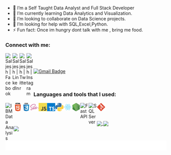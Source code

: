 - 🔭 I’m a Self Taught Data Analyst and Full Stack Developer
- 🌱 I’m currently learning Data Analytics and Visualization.
- 👯 I’m looking to collaborate on Data Science projects.
- 🤔 I’m looking for help with SQL,Excel,Python.
- ⚡ Fun fact: Once im hungry dont talk with me , bring me food.



### Connect with me:

[<img align="left" alt="Saljesh | Facebook" width="22px" src="https://static-00.iconduck.com/assets.00/facebook-icon-512x512-seb542ju.png" />][facebook]
[<img align="left" alt="Saljesh | LinkedIn" width="22px" src="https://pbs.twimg.com/profile_images/1508518003184349187/1KQYoqPY_400x400.png" />][linkedin]
[<img align="left" alt="Saljesh | Twitter" width="22px" src="https://play-lh.googleusercontent.com/wIf3HtczQDjHzHuu7vezhqNs0zXAG85F7VmP7nhsTxO3OHegrVXlqIh_DWBYi86FTIGk" />][twitter]
[<img align="left" alt="Saljesh | Instagram" width="22px" src="https://img.freepik.com/free-vector/instagram-icon_1057-2227.jpg?w=2000" />][instagram]
<br /><br />

[![Gmail Badge](https://img.shields.io/badge/-saljesh2020@gmail.com-139AF2?style=flat-square&logo=Gmail&logoColor=white&link=mailto:saljesh2020@gmail.com)](mailto:saljesh2020@gmail.com)

<br />

### Languages and tools that I used:

<img align="left" alt="IBM Data Analysis" width="26px" src="https://images.credly.com/images/2e9770bd-020f-4435-99c2-89b2403467a4/Professional_Certificate_-_Data_Analyst.png" />
<img align="left" alt="html5" width="26px" src="https://raw.githubusercontent.com/Rohan-Shakya/Rohan-Shakya/master/images/html.png" />
<img align="left" alt="CSS3" width="26px" src="https://raw.githubusercontent.com/Rohan-Shakya/Rohan-Shakya/master/images/css.png" />
<img align="left" alt="sass" width="26px" src="https://raw.githubusercontent.com/Rohan-Shakya/Rohan-Shakya/master/images/sass.png" />
<img align="left" alt="JavaScript" width="26px" src="https://raw.githubusercontent.com/Rohan-Shakya/Rohan-Shakya/master/images/javascript.png" />
<img align="left" alt="Java" width="26px" src="https://raw.githubusercontent.com/Rohan-Shakya/Rohan-Shakya/master/images/ts.png" />
<img align="left" alt="Python" width="26px" src="https://raw.githubusercontent.com/Rohan-Shakya/Rohan-Shakya/master/images/python.png" />
<img align="left" alt="React.js" width="26px" src="https://raw.githubusercontent.com/Rohan-Shakya/Rohan-Shakya/master/images/react.png" />
<img align="left" alt="Node.js" width="26px" src="https://raw.githubusercontent.com/Rohan-Shakya/Rohan-Shakya/master/images/nodejs.png" />
<img align="left" alt="FastAPI" width="26px" src="https://miro.medium.com/v2/resize:fit:1200/1*L6Eaowb7nHrLSiH41Tp4sA.png" />
<img align="left" alt="SQL Server" width="26px" src="https://www.sqlservertutorial.net/wp-content/uploads/sql-server-tutorial.svg" />
<img align="left" alt="Git" width="26px" src="https://raw.githubusercontent.com/Rohan-Shakya/Rohan-Shakya/master/images/git.png" />

## <br />

<a href="https://www.saljeshmaharjan.com.np/" target="_blank">
  <img align="center" src="https://github-readme-stats.vercel.app/api?username=saljeshh&show_icons=true&theme=tokyonight"/>
</a>
<a href="[https://shakyarohan.com.np](https://www.saljeshmaharjan.com.np/)" target="_blank">
  <img align="center" src="https://github-readme-stats.vercel.app/api/top-langs/?username=saljeshh&layout=compact&theme=tokyonight"/>
</a>

<br />

<img src='https://github-profile-trophy.vercel.app/?username=saljeshh&theme=dracula&column=7&margin-w=15&margin-h=15%20(https://github.com/ryo-ma/github-profile-trophy)' />

<img src='https://raw.githubusercontent.com/AkashSingh3031/AkashSingh3031/49be5f876cb7b7649b517bff7e79990ddf033141/marquee.svg' />



[website]: https://www.saljeshmaharjan.com.np/
[twitter]: https://twitter.com/m_saljesh
[facebook]: https://www.facebook.com/saljesh.maharjan/
[instagram]: https://www.instagram.com/_salj.esh_/
[linkedin]: https://www.linkedin.com/in/saljesh/
